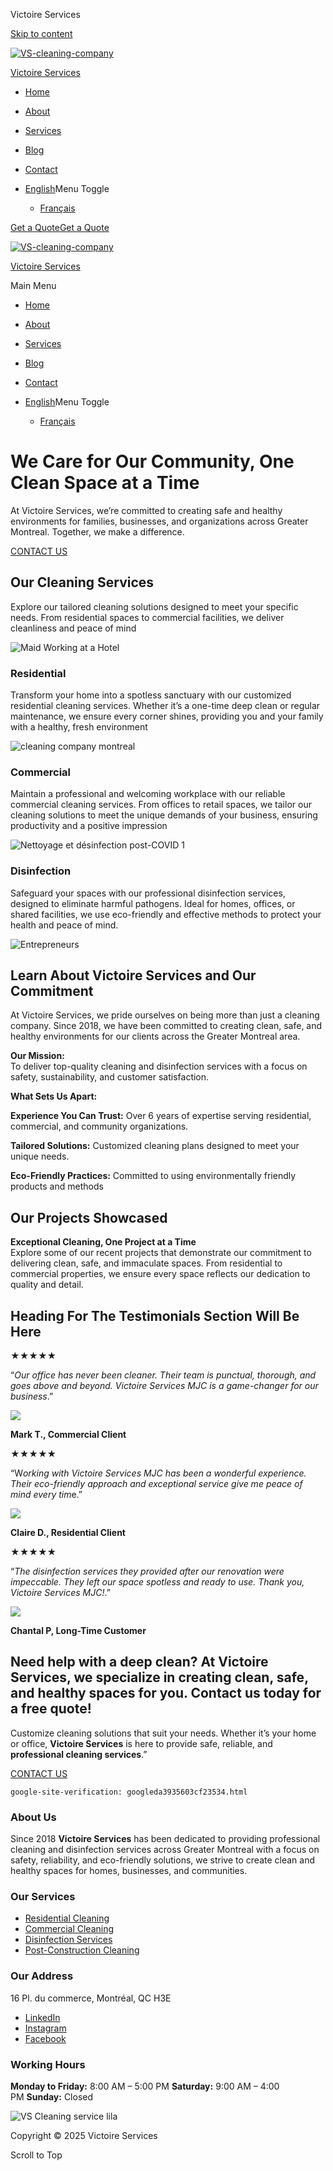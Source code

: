 Victoire Services


[Skip to content](#content "Skip to content")

[![VS-cleaning-company](https://victoireservices.ca/wp-content/uploads/2024/11/VS-cleaning-company-1.png)](https://victoireservices.ca/)

[Victoire Services](https://victoireservices.ca/)

* [Home](https://victoireservices.ca/)
* [About](https://victoireservices.ca/about/)
* [Services](https://victoireservices.ca/services/)
* [Blog](https://victoireservices.ca/blog-2/)
* [Contact](https://victoireservices.ca/contact/)
* [English](#weglot_switcher)Menu Toggle

  + [Français](https://victoireservices.ca/fr/)

[Get a Quote](/contact/)[Get a Quote](/contact/)

[![VS-cleaning-company](https://victoireservices.ca/wp-content/uploads/2024/11/VS-cleaning-company-1.png)](https://victoireservices.ca/)

[Victoire Services](https://victoireservices.ca/)

Main Menu

* [Home](https://victoireservices.ca/)
* [About](https://victoireservices.ca/about/)
* [Services](https://victoireservices.ca/services/)
* [Blog](https://victoireservices.ca/blog-2/)
* [Contact](https://victoireservices.ca/contact/)
* [English](#weglot_switcher)Menu Toggle

  + [Français](https://victoireservices.ca/fr/)

**We Care for Our Community, One Clean Space at a Time**
========================================================

At Victoire Services, we’re committed to creating safe and healthy environments for families, businesses, and organizations across Greater Montreal. Together, we make a difference.

[CONTACT US](contact/)

Our Cleaning Services
---------------------

Explore our tailored cleaning solutions designed to meet your specific needs. From residential spaces to commercial facilities, we deliver cleanliness and peace of mind

![](https://victoireservices.ca/wp-content/uploads/2024/11/Nettoyage-et-desinfection-securises-1024x683.jpg "Maid Working at a Hotel")

### **Residential**

Transform your home into a spotless sanctuary with our customized residential cleaning services. Whether it’s a one-time deep clean or regular maintenance, we ensure every corner shines, providing you and your family with a healthy, fresh environment

![](https://victoireservices.ca/wp-content/uploads/2024/11/cleaning-company-montreal-824x1024.png "cleaning company montreal")

### **Commercial**

Maintain a professional and welcoming workplace with our reliable commercial cleaning services. From offices to retail spaces, we tailor our cleaning solutions to meet the unique demands of your business, ensuring productivity and a positive impression

![](https://victoireservices.ca/wp-content/uploads/2024/11/Nettoyage-et-desinfection-post-COVID-1-1-1024x683.jpg "Nettoyage et désinfection post-COVID 1")

### **Disinfection**

Safeguard your spaces with our professional disinfection services, designed to eliminate harmful pathogens. Ideal for homes, offices, or shared facilities, we use eco-friendly and effective methods to protect your health and peace of mind.

![](https://victoireservices.ca/wp-content/uploads/2024/11/Entrepreneurs-1024x683.jpg "Entrepreneurs")

**Learn About Victoire Services and Our Commitment**
----------------------------------------------------

At Victoire Services, we pride ourselves on being more than just a cleaning company. Since 2018, we have been committed to creating clean, safe, and healthy environments for our clients across the Greater Montreal area.

**Our Mission:**  
To deliver top-quality cleaning and disinfection services with a focus on safety, sustainability, and customer satisfaction.

**What Sets Us Apart:**

**Experience You Can Trust:** Over 6 years of expertise serving residential, commercial, and community organizations.

**Tailored Solutions:** Customized cleaning plans designed to meet your unique needs.

**Eco-Friendly Practices:** Committed to using environmentally friendly products and methods

**Our Projects Showcased**
--------------------------

**Exceptional Cleaning, One Project at a Time**  
Explore some of our recent projects that demonstrate our commitment to delivering clean, safe, and immaculate spaces. From residential to commercial properties, we ensure every space reflects our dedication to quality and detail.

Heading For The Testimonials Section Will Be Here
-------------------------------------------------

★★★★★

“*Our office has never been cleaner. Their team is punctual, thorough, and goes above and beyond. Victoire Services MJC is a game-changer for our business*.”

![](https://victoireservices.ca/wp-content/uploads/2023/07/teammate-skip-01-1.jpg)

**Mark T., Commercial Client**

★★★★★

“W*orking with Victoire Services MJC has been a wonderful experience. Their eco-friendly approach and exceptional service give me peace of mind every tim*e.”

![](https://victoireservices.ca/wp-content/uploads/2023/07/teammate-skip-02-1.jpg)

**Claire D., Residential Client**

★★★★★

“*The disinfection services they provided after our renovation were impeccable. They left our space spotless and ready to use. Thank you, Victoire Services MJC!*.”

![](https://victoireservices.ca/wp-content/uploads/2023/07/teammate-skip-03-1.jpg)

******Chantal P, Long-Time Customer******

**Need help with a deep clean? At Victoire Services, we specialize in creating clean, safe, and healthy spaces for you. Contact us today for a free quote!**
------------------------------------------------------------------------------------------------------------------------------------------------------------

Customize cleaning solutions that suit your needs. Whether it’s your home or office, **Victoire Services** is here to provide safe, reliable, and **professional cleaning services**.”

[CONTACT US](/contact/)

```
google-site-verification: googleda3935603cf23534.html
```



### About Us

Since 2018 **Victoire Services** has been dedicated to providing professional cleaning and disinfection services across Greater Montreal with a focus on safety, reliability, and eco-friendly solutions, we strive to create clean and healthy spaces for homes, businesses, and communities.

### Our Services

* [Residential Cleaning](/services/)
* [Commercial Cleaning](/services/)
* [Disinfection Services](/services/)
* [Post-Construction Cleaning](/services/)

### Our Address

16 Pl. du commerce, Montréal, QC H3E

* [LinkedIn](https://www.linkedin.com/company/victoire-services/?viewAsMember=true)
* [Instagram](https://www.instagram.com/victoireservicesca?igsh=MWw4bHJlajRldTR3cQ==)
* [Facebook](https://www.facebook.com/profile.php?id=61571541939521)

### Working Hours

**Monday to Friday:** 8:00 AM – 5:00 PM **Saturday:** 9:00 AM – 4:00 PM **Sunday:** Closed

![](https://victoireservices.ca/wp-content/uploads/2025/01/VS-Cleaning-service-lila-1024x422.png "VS Cleaning service lila")

Copyright © 2025 Victoire Services



Scroll to Top